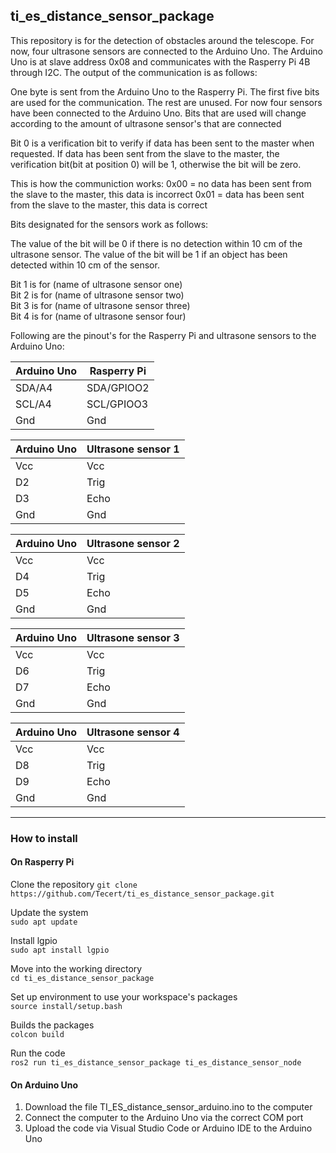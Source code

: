 ## ti_es_distance_sensor_package

This repository is for the detection of obstacles around the telescope. For now, four ultrasone sensors are connected to the Arduino Uno. The Arduino Uno is at slave address 0x08 and communicates with the Rasperry Pi 4B through I2C. The output of the communication is as follows:

One byte is sent from the Arduino Uno to the Rasperry Pi. The first five bits are used for the communication. The rest are unused. For now four sensors have been connected to the Arduino Uno. Bits that are used will change according to the amount of ultrasone sensor's that are connected

Bit 0 is a verification bit to verify if data has been sent to the master when requested.
If data has been sent from the slave to the master, the verification bit(bit at position 0) will be 1, otherwise the bit will be zero.

This is how the communiction works:
0x00 = no data has been sent from the slave to the master, this data is incorrect
0x01 = data has been sent from the slave to the master, this data is correct

Bits designated for the sensors work as follows:

The value of the bit will be 0 if there is no detection within 10 cm of the ultrasone sensor. 
The value of the bit will be 1 if an object has been detected within 10 cm of the sensor.

Bit 1 is for (name of ultrasone sensor one)\
Bit 2 is for (name of ultrasone sensor two)\
Bit 3 is for (name of ultrasone sensor three)\
Bit 4 is for (name of ultrasone sensor four)

Following are the pinout's for the Rasperry Pi and ultrasone sensors to the Arduino Uno:

|Arduino Uno | Rasperry Pi |
| ----- | --- |
| SDA/A4 | SDA/GPIOO2 |
| SCL/A4 | SCL/GPIOO3 |
| Gnd | Gnd |\

|Arduino Uno | Ultrasone sensor 1|
| ----- | --- |
| Vcc | Vcc |
| D2 | Trig |
| D3 | Echo|
| Gnd | Gnd |\

|Arduino Uno | Ultrasone sensor 2|
| ----- | --- |
| Vcc | Vcc |
| D4 | Trig |
| D5 | Echo|
| Gnd | Gnd |\

|Arduino Uno | Ultrasone sensor 3|
| ----- | --- |
| Vcc | Vcc |
| D6 | Trig |
| D7 | Echo|
| Gnd | Gnd |\

|Arduino Uno | Ultrasone sensor 4|
| ----- | --- |
| Vcc | Vcc |
| D8 | Trig |
| D9 | Echo|
| Gnd | Gnd |\

---

### How to install

#### On Rasperry Pi

Clone the repository
```git clone https://github.com/Tecert/ti_es_distance_sensor_package.git```

Update the system\
```sudo apt update```

Install lgpio\
```sudo apt install lgpio```

Move into the working directory\
```cd ti_es_distance_sensor_package```

Set up environment to use your workspace's packages\
```source install/setup.bash```

Builds the packages\
```colcon build```

Run the code\
```ros2 run ti_es_distance_sensor_package ti_es_distance_sensor_node```


#### On Arduino Uno

1. Download the file TI_ES_distance_sensor_arduino.ino to the computer
2. Connect the computer to the Arduino Uno via the correct COM port
3. Upload the code via Visual Studio Code or Arduino IDE to the Arduino Uno 
 
